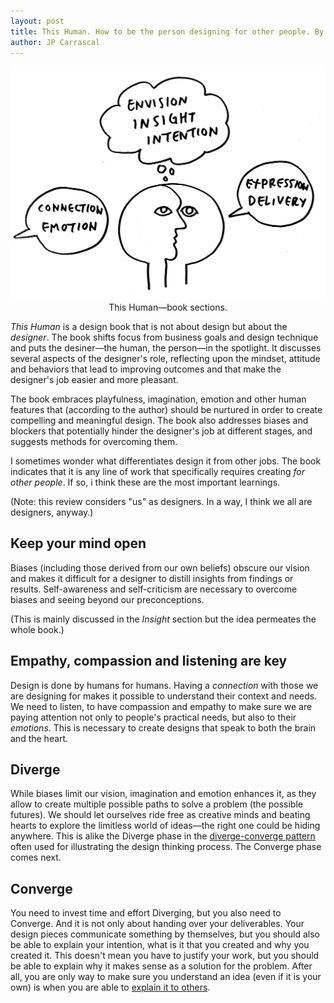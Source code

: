 ```yaml
---
layout: post
title: This Human. How to be the person designing for other people. By Melis Senova, PhD.
author: JP Carrascal
---
```



<p style="text-align:center">
<img src="/images/This-Human/this_human.jpg" />
<span class="caption">This Human&mdash;book sections.</span>
</p>

_This Human_ is a design book that is not about design but about the _designer_. The book shifts focus from business goals and design technique and puts the desiner&mdash;the human, the person&mdash;in the spotlight.
It discusses several aspects of the designer's role, reflecting upon the mindset, attitude and behaviors that lead to improving outcomes and that make the designer's job easier and more pleasant.

The book embraces playfulness, imagination, emotion and other human features that (according to the author) should be nurtured in order to create compelling and meaningful design. The book also addresses biases and blockers that potentially hinder the designer's job at different stages, and suggests methods for overcoming them.

I sometimes wonder what differentiates design it from other jobs. The book indicates that it is any line of work that specifically requires creating _for other people_. If so, i think these are the most important learnings.

(Note: this review considers "us" as designers. In a way, I think we all are designers, anyway.)

## Keep your mind open

Biases (including those derived from our own beliefs) obscure our vision and makes it difficult for a designer to distill insights from findings or results. Self-awareness and self-criticism are necessary to overcome biases and seeing beyond our preconceptions.

(This is mainly discussed in the _Insight_ section but the idea permeates the whole book.) 

## Empathy, compassion and listening are key

Design is done by humans for humans. Having a _connection_ with those we are designing for makes it possible to understand their context and needs. We need to listen, to have compassion and empathy to make sure we are paying attention not only to people's practical needs, but also to their _emotions_. This is necessary to create designs that speak to both the brain and the heart. 

## Diverge

While biases limit our vision, imagination and emotion enhances it, as they allow to create multiple possible paths to solve a problem (the possible futures). We should let ourselves ride free as creative minds and beating hearts to explore the limitless world of ideas&mdash;the right one could be hiding anywhere. This is alike the Diverge phase in the [diverge-converge pattern](https://www.designcouncil.org.uk/sites/default/files/asset/document/ElevenLessons_Design_Council%20(2).pdf, "A study of the design process") often used for illustrating the design thinking process. The Converge phase comes next.

## Converge

You need to invest time and effort Diverging, but you also need to Converge. And it is not only about handing over your deliverables. Your design pieces communicate something by themselves, but you should also be able to explain your intention, what is it that you created and why you created it. This doesn't mean you have to justify your work, but you should be able to explain why it makes sense as a solution for the problem. After all, you are only way to make sure you understand an idea (even if it is your own) is when you are able to [explain it to others](https://medium.com/taking-note/learning-from-the-feynman-technique-5373014ad230, "Feynmann Technique").

